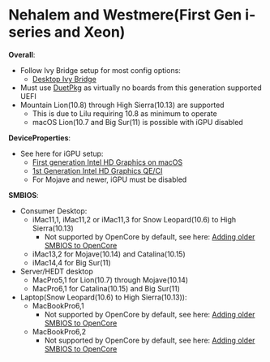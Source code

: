 # Nehalem and Westmere(First Gen i-series and Xeon)

**Overall**:

* Follow Ivy Bridge setup for most config options:
  * [Desktop Ivy Bridge](/config.plist/ivy-bridge.md)
* Must use [DuetPkg](/extras/legacy.md) as virtually no boards from this generation supported UEFI
* Mountain Lion(10.8) through High Sierra(10.13) are supported
  * This is due to Lilu requiring 10.8 as minimum to operate
  * macOS Lion(10.7 and Big Sur(11) is possible with iGPU disabled

**DeviceProperties**:

* See here for iGPU setup: 
  * [First generation Intel HD Graphics on macOS](https://github.com/Goldfish64/ArrandaleGraphicsHackintosh)
  * [1st Generation Intel HD Graphics QE/CI](https://github.com/acidanthera/WhateverGreen/blob/master/Manual/FAQ.IntelHD.en.md#intel-hd-graphics-first-generation--ironlake-arrandale-processors)
  * For Mojave and newer, iGPU must be disabled

**SMBIOS**:

* Consumer Desktop:
  * iMac11,1, iMac11,2 or iMac11,3 for Snow Leopard(10.6) to High Sierra(10.13)
	* Not supported by OpenCore by default, see here: [Adding older SMBIOS to OpenCore](/config.plist/legacy.md#adding-older-smbios-to-opencore)
  * iMac13,2 for Mojave(10.14) and Catalina(10.15)
  * iMac14,4 for Big Sur(11)
* Server/HEDT desktop
  * MacPro5,1 for Lion(10.7) through Mojave(10.14)
  * MacPro6,1 for Catalina(10.15) and Big Sur(11)
* Laptop(Snow Leopard(10.6) to High Sierra(10.13)):
  * MacBookPro6,1
	* Not supported by OpenCore by default, see here: [Adding older SMBIOS to OpenCore](/config.plist/legacy.md#adding-older-smbios-to-opencore)
  * MacBookPro6,2
	* Not supported by OpenCore by default, see here: [Adding older SMBIOS to OpenCore](/config.plist/legacy.md#adding-older-smbios-to-opencore)